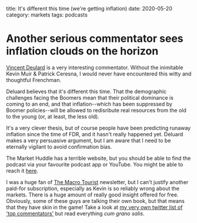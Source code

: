 title: It's different this time (we're getting inflation)
date: 2020-05-20
category: markets
tags: podcasts

# Another serious commentator sees inflation clouds on the horizon

[Vincent Deulard](https://twitter.com/VincentDeluard) is a very interesting commentator.
Without the inimitable Kevin Muir & Patrick Ceresna, I would never have encountered this witty and thoughtful Frenchman. 

Deluard believes that it's different this time. That the demographic challenges facing the Boomers mean that their political dominance is coming to an end, 
and that inflation--which has been suppressed by Boomer policies--will be allowed to redisribute real resources from the old to the young (or, at least, the less old). 

It's a very clever thesis, but of course people have been predicting runaway inflation since the time of FDR, and it hasn't really happened yet. Deluard makes a very persuasive argument, but I am aware that I need to be eternally vigilant to avoid confirmation bias.

The Market Huddle has a terrible website, but you should be able to find the podcast via your favourite podcast app or YouTube. You might be able to reach it [here](https://markethuddle.com/welcome/episodes/). 

I was a huge fan of [The Macro Tourist](https://www.themacrotourist.com/) newsletter, but I can't justify another paid-for subscription, especially as Kevin is so reliably wrong about the markets. There is a huge amount of really good insight offered for free. Obviously, some of these guys are talking their own book, but that means that they have skin in the game! Take a look at [my very own twitter list of 'top commentators'](https://twitter.com/i/lists/1133094353272860673) but read everything *cum grano salis*.


